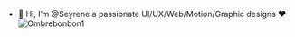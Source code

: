 - 👋 Hi, I’m @Seyrene a passionate UI/UX/Web/Motion/Graphic designs ❤️
![Ombrebonbon1](https://user-images.githubusercontent.com/105160060/202301839-b7dfa185-a754-4234-b51d-31cffef4d10a.png)
